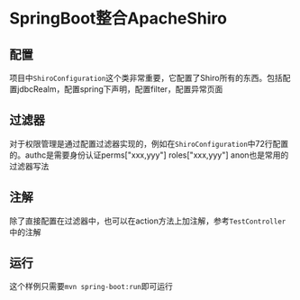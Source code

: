 # SpringBoot整合ApacheShiro
## 配置
项目中`ShiroConfiguration`这个类非常重要，它配置了Shiro所有的东西。包括配置jdbcRealm，配置spring下声明，配置filter，配置异常页面
## 过滤器
对于权限管理是通过配置过滤器实现的，例如在`ShiroConfiguration`中72行配置的。authc是需要身份认证perms["xxx,yyy"] roles["xxx,yyy"] anon也是常用的过滤器写法
## 注解
除了直接配置在过滤器中，也可以在action方法上加注解，参考`TestController`中的注解
## 运行
这个样例只需要`mvn spring-boot:run`即可运行